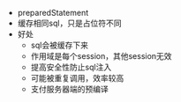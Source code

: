 - preparedStatement
- 缓存相同sql，只是占位符不同
- 好处
	- sql会被缓存下来
	- 作用域是每个session，其他session无效
	- 提高安全性防止sql注入
	- 可能被重复调用，效率较高
	- 支付服务器端的预编译